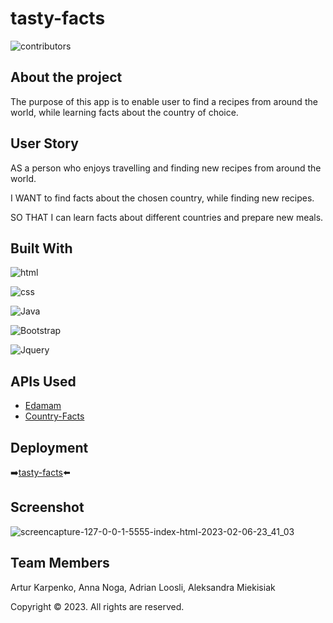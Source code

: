# tasty-facts

![ contributors ](https://img.shields.io/badge/contributors-4-blue)

## About the project

The purpose of this app is to enable user to find a recipes from around the world, while
learning facts about the country of choice.


## User Story

AS a person who enjoys travelling and finding new recipes from around the world.

I WANT to find facts about the chosen country, while finding new recipes.

SO THAT I can learn facts about different countries and prepare new meals.

## Built With

  ![html](https://img.shields.io/badge/HTML5-E34F26?style=for-the-badge&logo=html5&logoColor=white)

  
  ![css](https://img.shields.io/badge/CSS3-1572B6?style=for-the-badge&logo=css3&logoColor=white)

  
  ![Java](https://img.shields.io/badge/JavaScript-F7DF1E?style=for-the-badge&logo=javascript&logoColor=black)

  ![Bootstrap](	https://img.shields.io/badge/Bootstrap-563D7C?style=for-the-badge&logo=bootstrap&logoColor=white)

  ![Jquery](https://img.shields.io/badge/jQuery-0769AD?style=for-the-badge&logo=jquery&logoColor=white)

## APIs Used

* [Edamam](https://www.edamam.com/)
* [Country-Facts](https://rapidapi.com/richardarthur228/api/country-facts)



## Deployment
 
 :arrow_right:[tasty-facts](https://vaselisk999.github.io/tasty-facts/):arrow_left:


## Screenshot

![screencapture-127-0-0-1-5555-index-html-2023-02-06-23_41_03](https://user-images.githubusercontent.com/117371691/217112095-5d444f5a-5590-4948-b4ea-07cb4a4dfdfb.png)

## Team Members

Artur Karpenko,
Anna Noga,
Adrian Loosli,
Aleksandra Miekisiak



Copyright © 2023.  All rights are reserved.





